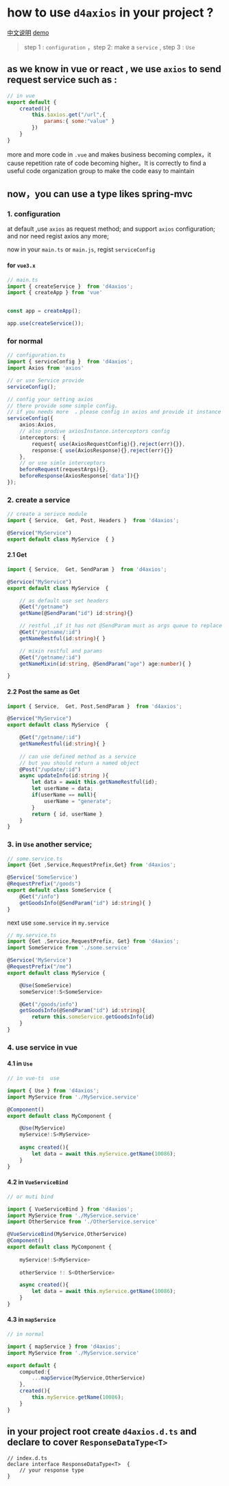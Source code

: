 # how to use `d4axios` in your project ?

[中文说明](./README_zh.md)
[demo](./test/demo.ts)

> step 1 : `configuration` ，step 2: make a `service` , step 3 : `Use`

## as we know in vue or react , we use `axios` to send  request service such as :

```js
// in vue
export default {
    created(){
        this.$axios.get("/url",{
            params:{ some:"value" }
        })
    }
}
```
more and more code in `.vue` and makes business becoming complex，it cause repetition rate of code becoming higher。It is correctly to find a useful code organization group to make the code easy to maintain

## now，you can use a type likes spring-mvc 

### 1. configuration
at default ,use `axios` as request method; and support `axios` configuration;
and nor need regist axios any more;

now in your `main.ts` or `main.js`, regist `serviceConfig`
#### for `vue3.x`
```ts
// main.ts
import { createService }  from 'd4axios';
import { createApp } from 'vue'


const app = createApp();

app.use(createService());

```
### for normal
```ts
// configuration.ts
import { serviceConfig }  from 'd4axios';
import Axios from 'axios'

// or use Service provide 
serviceConfig();

// config your setting axios 
// there provide some simple config，
// if you needs more  ，please config in axios and provide it instance
serviceConfig({ 
    axios:Axios,
    // also prodive axiosInstance.interceptors config
    interceptors: {
        request{ use(AxiosRequestConfig){},reject(err){}},
        response:{ use(AxiosResponse){},reject(err){}}
    },
    // or use simle interceptors
    beforeRequest(requestArgs){},
    beforeResponse(AxiosResponse['data']){}
});
```

### 2. create a service
```ts
// create a serivce module
import { Service,  Get, Post, Headers }  from 'd4axios';

@Service("MyService")
export default class MyService  { }
```

#### 2.1 Get
```ts
import { Service,  Get, SendParam }  from 'd4axios';

@Service("MyService")
export default class MyService  { 

    // as default use set headers
    @Get("/getname")
    getName(@SendParam("id") id:string){}

    // restful ,if it has not @SendParam must as args queue to replace 
    @Get("/getname/:id")
    getNameRestful(id:string){ }

    // mixin restful and params
    @Get("/getname/:id")
    getNameMixin(id:string, @SendParam("age") age:number){ }

}
```

#### 2.2 Post the same as Get 

```ts
import { Service,  Get, Post,SendParam }  from 'd4axios';

@Service("MyService")
export default class MyService  { 

    @Get("/getname/:id")
    getNameRestful(id:string){ }
    
    // can use defined method as a service
    // but you should return a named object
    @Post("/update/:id")
    async updateInfo(id:string ){
        let data = await this.getNameRestful(id);
        let userName = data;
        if(userName == null){
            userName = "generate";
        }
        return { id, userName }
    }
}
```

### 3. in `Use` another service;

```ts
// some.service.ts
import {Get ,Service,RequestPrefix,Get} from 'd4axios';

@Service('SomeService')
@RequestPrefix("/goods")
export default class SomeService {
    @Get("/info")
    getGoodsInfo(@SendParam("id") id:string){ }
}

```
next use `some.service` in `my.service`

```ts
// my.service.ts
import {Get ,Service,RequestPrefix, Get} from 'd4axios';
import SomeService from './some.service'

@Service('MyService')
@RequestPrefix("/me")
export default class MyService {

    @Use(SomeService) 
    someService!:S<SomeService>

    @Get("/goods/info")
    getGoodsInfo(@SendParam("id") id:string){ 
        return this.someService.getGoodsInfo(id)
    }
}

```

### 4. use service in vue

#### 4.1 in `Use`

```ts
// in vue-ts  use

import { Use } from 'd4axios';
import MyService from './MyService.service'

@Component()
export default class MyComponent {

    @Use(MyService) 
    myService!:S<MyService>
    
    async created(){
        let data = await this.myService.getName(10086);
    }
}
```

#### 4.2 in `VueServiceBind`

```ts
// or muti bind

import { VueServiceBind } from 'd4axios';
import MyService from './MyService.service'
import OtherService from './OtherService.service'

@VueServiceBind(MyService,OtherService)
@Component()
export default class MyComponent {
    
    myService!:S<MyService>
    
    otherService !: S<OtherService>

    async created(){
        let data = await this.myService.getName(10086);
    }
}
```

#### 4.3 in `mapService`

```ts
// in normal 

import { mapService } from 'd4axios';
import MyService from './MyService.service'

export default {
    computed:{
        ...mapService(MyService,OtherService)
    },
    created(){
        this.myService.getName(10086);
    }
}
```


## in your project root create  `d4axios.d.ts` and declare to cover `ResponseDataType<T>`
```TS
// index.d.ts
declare interface ResponseDataType<T>  {
    // your response type
}
```